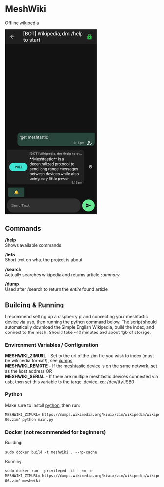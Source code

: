 # MeshWiki
Offline wikipedia

<img src=sample.jpg width=300px>

## Commands

**/help** </br> Shows available commands

**/info** </br> Short text on what the project is about

**/search <query>** </br> Actually searches wikipedia and returns article *summary*

**/dump** </br> Used after /search to return the *entire* found article

## Building & Running

I recommend setting up a raspberry pi and connecting your meshtastic device via usb, then running the python command below. The script should automatically download the Simple English Wikipedia, build the index, and connect to the mesh. Should take ~10 minutes and about 1gb of storage.

### Environment Variables / Configuration

**MESHWIKI_ZIMURL** - Set to the url of the zim file you wish to index (must be wikipedia format!), see [dumps](https://dumps.wikimedia.org/kiwix/zim/wikipedia/) </br>
**MESHWIKI_REMOTE** - If the meshtastic device is on the same network, set as the host address OR</br>
**MESHWIKI_SERIAL** - If there are multiple meshtastic devices connected via usb, then set this variable to the target device, eg: /dev/ttyUSB0</br>

### Python

Make sure to install [python](https://www.python.org/downloads/), then run:
```
MESHWIKI_ZIMURL='https://dumps.wikimedia.org/kiwix/zim/wikipedia/wikipedia_en_simple_all_mini_2024-06.zim' python main.py
```

### Docker (not recommended for beginners)

Building:
```
sudo docker build -t meshwiki . --no-cache
```

Running:
```
sudo docker run --privileged -it --rm -e MESHWIKI_ZIMURL='https://dumps.wikimedia.org/kiwix/zim/wikipedia/wikipedia_en_simple_all_mini_2024-06.zim' meshwiki
```

